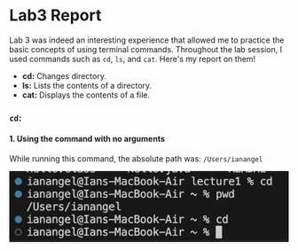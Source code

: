 # Lab3 Report
Lab 3 was indeed an interesting experience that allowed me to practice the basic concepts of using terminal commands. 
Throughout the lab session, I used commands such as `cd`, `ls`, and `cat`. Here's my report on them!

* **cd:** Changes directory.
* **ls:** Lists the contents of a directory.
* **cat:** Displays the contents of a file.


### `cd`:
#### 1. Using the command with no arguments
While running this command, the absolute path was: `/Users/ianangel`

![Image](cdNoArg.png)
